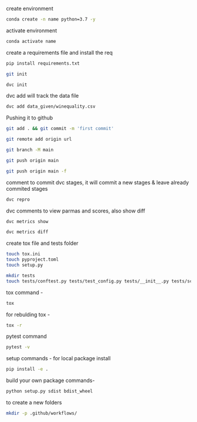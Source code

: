 create environment

```bash
conda create -n name python=3.7 -y
```

activate environment
```bash
conda activate name
```

create a requirements file and install the req
```bash
pip install requirements.txt
```

```bash
git init
```

```bash
dvc init
```

dvc add will track the data file 
```bash
dvc add data_given/winequality.csv
```

Pushing it to github
```bash
git add . && git commit -m 'first commit'

git remote add origin url

git branch -M main

git push origin main

git push origin main -f
```

comment to commit dvc stages, it will commit a new stages & leave already commited stages

```bash
dvc repro
```

dvc comments to view parmas and scores, also show diff 

```bash
dvc metrics show

dvc metrics diff
```

create tox file and tests folder
```bash
touch tox.ini
touch pyproject.toml
touch setup.py

mkdir tests
touch tests/conftest.py tests/test_config.py tests/__init__.py tests/schema_in.json
```

tox command -
```bash
tox
```

for rebulding tox -
```bash
tox -r
```

pytest command
```bash
pytest -v
```

setup commands - for local package install
```bash
pip install -e .
```

build your own package commands-
```bash
python setup.py sdist bdist_wheel
```

to create a new folders
```bash
mkdir -p .github/workflows/
```